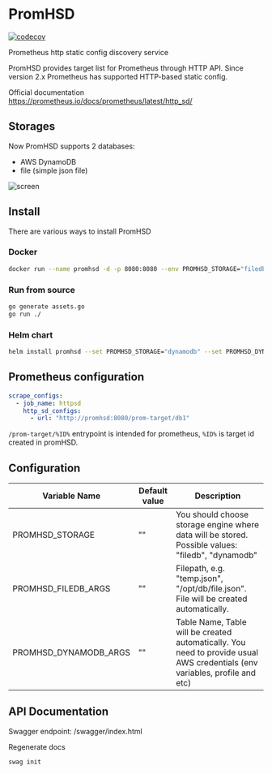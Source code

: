 # PromHSD

[![codecov](https://codecov.io/gh/Gasoid/PromHSD/branch/main/graph/badge.svg?token=HXLQV248WC)](https://codecov.io/gh/Gasoid/PromHSD)

Prometheus http static config discovery service 

PromHSD provides target list for Prometheus through HTTP API. Since version 2.x Prometheus has supported HTTP-based static config.

Official documentation https://prometheus.io/docs/prometheus/latest/http_sd/


## Storages
Now PromHSD supports 2 databases:
- AWS DynamoDB
- file (simple json file)
<!--
- Azure CosmosDB
- Google
-->

![screen](screen.webp)

## Install
There are various ways to install PromHSD

### Docker
```bash
docker run --name promhsd -d -p 8080:8080 --env PROMHSD_STORAGE="filedb" --env PROMHSD_FILEDB_ARGS="db.json" --env ghcr.io/gasoid/promhsd:latest
```

### Run from source
```bash
go generate assets.go
go run ./
```

### Helm chart
```bash
helm install promhsd --set PROMHSD_STORAGE="dynamodb" --set PROMHSD_DYNAMODB_ARGS="tableName" https://raw.githubusercontent.com/Gasoid/PromHSD/main/helm/promhsd 
```


## Prometheus configuration
```yaml
scrape_configs:
  - job_name: httpsd
    http_sd_configs:
      - url: "http://promhsd:8080/prom-target/db1"

```
`/prom-target/%ID%` entrypoint is intended for prometheus, `%ID%` is target id created in promHSD.


## Configuration
| Variable Name  | Default value | Description |
| ------------- | ------------- | ------------- |
| PROMHSD_STORAGE | "" | You should choose storage engine where data will be stored. Possible values: "filedb", "dynamodb"  |
| PROMHSD_FILEDB_ARGS | "" | Filepath, e.g. "temp.json", "/opt/db/file.json". File will be created automatically. |
| PROMHSD_DYNAMODB_ARGS | "" | Table Name, Table will be created automatically. You need to provide usual AWS credentials (env variables, profile and etc) |

## API Documentation
Swagger endpoint: /swagger/index.html

Regenerate docs
```
swag init
```
